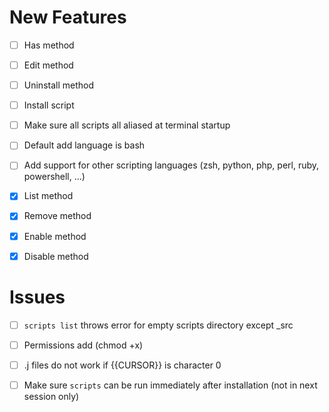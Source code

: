 # New Features
- [ ] Has method
- [ ] Edit method
- [ ] Uninstall method
- [ ] Install script
- [ ] Make sure all scripts all aliased at terminal startup
- [ ] Default add language is bash

- [ ] Add support for other scripting languages (zsh, python, php, perl, ruby, powershell, ...)

- [x] List method
- [x] Remove method
- [x] Enable method
- [x] Disable method

# Issues
- [ ] `scripts list` throws error for empty scripts directory except _src
- [ ] Permissions add (chmod +x)
- [ ] .j files do not work if {{CURSOR}} is character 0
- [ ] Make sure `scripts` can be run immediately after installation (not in next session only)

